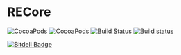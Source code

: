 # RECore

[![CocoaPods](https://img.shields.io/cocoapods/p/RECore.svg?style=flat)](https://cocoapods.org/pods/RECore)
[![CocoaPods](https://img.shields.io/cocoapods/v/RECore.svg?style=flat)](https://cocoapods.org/pods/RECore)
[![Build Status](https://travis-ci.org/OlehKulykov/RECore.svg)](https://travis-ci.org/OlehKulykov/RECore)
[![Build status](https://ci.appveyor.com/api/projects/status/ng736pqrsb6ypo6t?svg=true)](https://ci.appveyor.com/project/OlehKulykov/recore)




[![Bitdeli Badge](https://d2weczhvl823v0.cloudfront.net/OlehKulykov/recore/trend.png)](https://bitdeli.com/free "Bitdeli Badge")


